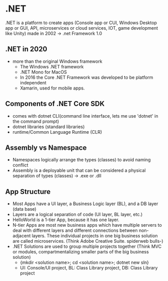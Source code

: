 # .NET
.NET is a platform to create apps (Console app or CUI, Windows Desktop app or GUI, API, microservices or cloud services, IOT, game development like Unity)
made in 2002 -> .net Framework 1.0
## .NET in 2020
* more than the original Windows framework
    * The Windows .NET framework
    * .NET Mono for MacOS
    * In 2016 the Core .NET Framework was developed to be platform independent
    * Xamarin, used for mobile apps. 

## Components of .NET Core SDK
* comes with dotnet CLI(command line interface, lets me use 'dotnet' in the command prompt)
* dotnet libraries (standard libraries)
* runtime/Common Language Runtime (CLR)

## Assembly vs Namespace
* Namespaces logically arrange the types (classes) to avoid naming conflict
* Assembly is a deployable unit that can be considered a physical separation of types (classes) -> .exe or .dll 

## App Structure
* Most Apps have a UI layer, a Business Logic layer (BL), and a DB layer (data base)
* Layers are a logical separation of code (UI layer, BL layer, etc.)
* HelloWorld is a 1-tier App, because it has one layer.
* N-tier Apps are most new business apps which have multiple servers to deal with different layers and different connections between non-adjacent layers. These individual projects in one big business solution are called microservices. (Think Adobe Creative Suite. spiderweb bulls-)
* .NET Solutions are used to group multiple projects together (Think MVC or modules, compartmentalizing smaller parts of the big business solution) 
    * {mkdir &lt;solution name>; cd &lt;solution name>; dotnet new sln}
    * UI: Console/UI project, BL: Class Library project, DB: Class Library project